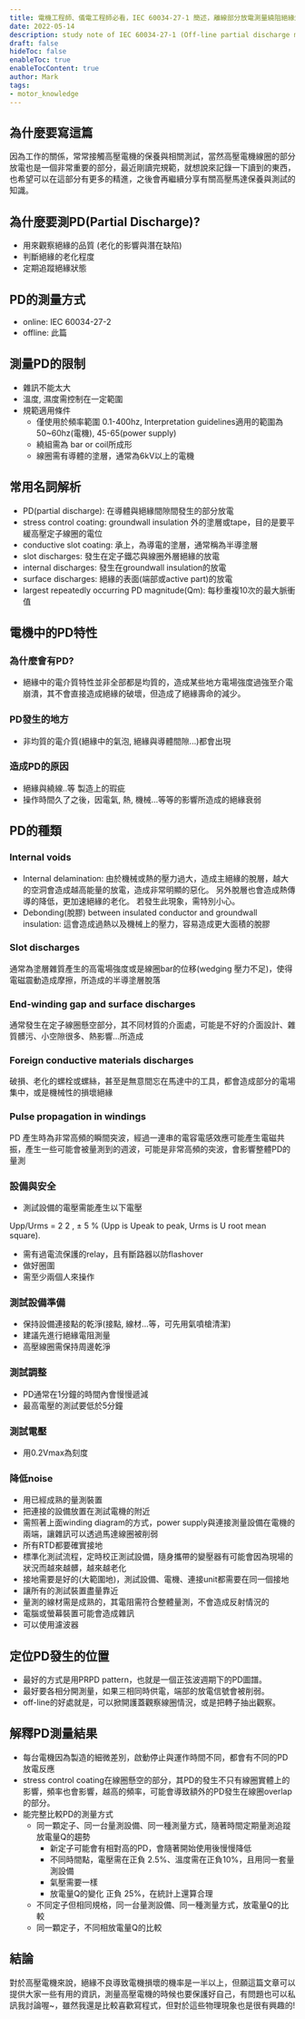 ```yaml
---
title: 電機工程師、儀電工程師必看，IEC 60034-27-1 簡述，離線部分放電測量繞阻絕緣規範
date: 2022-05-14
description: study note of IEC 60034-27-1 (Off-line partial discharge measurements on the winding insulation)
draft: false
hideToc: false
enableToc: true
enableTocContent: true
author: Mark
tags:
- motor_knowledge
---
```


## 為什麼要寫這篇
因為工作的關係，常常接觸高壓電機的保養與相關測試，當然高壓電機線圈的部分放電也是一個非常重要的部分，最近剛讀完規範，就想說來記錄一下讀到的東西，也希望可以在這部分有更多的精進，之後會再繼續分享有關高壓馬達保養與測試的知識。

## 為什麼要測PD(Partial Discharge)?

- 用來觀察絕緣的品質 (老化的影響與潛在缺陷)
- 判斷絕緣的老化程度
- 定期追蹤絕緣狀態

## PD的測量方式

- online: IEC 60034-27-2
- offline: 此篇

## 測量PD的限制

- 雜訊不能太大
- 溫度, 濕度需控制在一定範圍
- 規範適用條件
    - 僅使用於頻率範圍 0.1-400hz, Interpretation guidelines適用的範圍為 50~60hz(電機), 45-65(power supply)
    - 繞組需為 bar or coil所成形
    - 線圈需有導體的塗層，通常為6kV以上的電機


## 常用名詞解析

- PD(partial discharge): 在導體與絕緣間隙間發生的部分放電
- stress control coating: groundwall insulation 外的塗層或tape，目的是要平緩高壓定子線圈的電位
- conductive slot coating: 承上，為導電的塗層，通常稱為半導塗層
- slot discharges: 發生在定子鐵芯與線圈外層絕緣的放電
- internal discharges: 發生在groundwall insulation的放電
- surface discharges: 絕緣的表面(端部或active part)的放電
- largest repeatedly occurring PD magnitude(Qm): 每秒重複10次的最大脈衝值

## 電機中的PD特性

### 為什麼會有PD?

- 絕緣中的電介質特性並非全部都是均質的，造成某些地方電場強度過強至介電崩潰，其不會直接造成絕緣的破壞，但造成了絕緣壽命的減少。

### PD發生的地方

- 非均質的電介質(絕緣中的氣泡, 絕緣與導體間隙...)都會出現

### 造成PD的原因

- 絕緣與繞線..等 製造上的瑕疵
- 操作時間久了之後，因電氣, 熱, 機械...等等的影響所造成的絕緣衰弱

## PD的種類

### Internal voids

- Internal delamination: 由於機械或熱的壓力過大，造成主絕緣的脫層，越大的空洞會造成越高能量的放電，造成非常明顯的惡化。 另外脫層也會造成熱傳導的降低，更加速絕緣的老化。 若發生此現象，需特別小心。
- Debonding(脫膠) between insulated conductor and groundwall insulation: 這會造成過熱以及機械上的壓力，容易造成更大面積的脫膠

### Slot discharges

通常為塗層雜質產生的高電場強度或是線圈bar的位移(wedging 壓力不足)，使得電磁震動造成摩擦，所造成的半導塗層脫落

### End-winding gap and surface discharges

通常發生在定子線圈懸空部分，其不同材質的介面處，可能是不好的介面設計、雜質髒污、小空隙很多、熱影響...所造成

### Foreign conductive materials discharges

破損、老化的螺栓或螺絲，甚至是無意間忘在馬達中的工具，都會造成部分的電場集中，或是機械性的損壞絕緣

### Pulse propagation in windings

PD 產生時為非常高頻的瞬間突波，經過一連串的電容電感效應可能產生電磁共振，產生一些可能會被量測到的週波，可能是非常高頻的突波，會影響整體PD的量測

### 設備與安全

- 測試設備的電壓需能產生以下電壓

Upp/Urms = 2 2 , ± 5 % (Upp is Upeak to peak, Urms is U root mean square).

- 需有過電流保護的relay，且有斷路器以防flashover
- 做好圈圍
- 需至少兩個人來操作

### 測試設備準備

- 保持設備連接點的乾淨(接點, 線材...等，可先用氣噴槍清潔)
- 建議先進行絕緣電阻測量
- 高壓線圈需保持周邊乾淨

### 測試調整

- PD通常在1分鐘的時間內會慢慢遞減
- 最高電壓的測試要低於5分鐘

### 測試電壓

- 用0.2Vmax為刻度

### 降低noise

- 用已經成熟的量測裝置
- 把連接的設備放置在測試電機的附近
- 需照著上面winding diagram的方式，power supply與連接測量設備在電機的兩端，讓雜訊可以透過馬達線圈被削弱
- 所有RTD都要確實接地
- 標準化測試流程，定時校正測試設備，隨身攜帶的變壓器有可能會因為現場的狀況而越來越髒，越來越老化
- 接地需要是好的(大範圍地)，測試設備、電機、連接unit都需要在同一個接地
- 讓所有的測試裝置盡量靠近
- 量測的線材需是成熟的，其電阻需符合整體量測，不會造成反射情況的
- 電腦或螢幕裝置可能會造成雜訊
- 可以使用濾波器

## 定位PD發生的位置

- 最好的方式是用PRPD pattern，也就是一個正弦波週期下的PD圖譜。
- 最好要各相分開測量，如果三相同時供電，端部的放電信號會被削弱。
- off-line的好處就是，可以掀開護蓋觀察線圈情況，或是把轉子抽出觀察。

## 解釋PD測量結果

- 每台電機因為製造的細微差別，啟動停止與運作時間不同，都會有不同的PD放電反應
- stress control coating在線圈懸空的部分，其PD的發生不只有線圈實體上的影響，頻率也會影響，越高的頻率，可能會導致額外的PD發生在線圈overlap的部分。
- 能完整比較PD的測量方式
    - 同一顆定子、同一台量測設備、同一種測量方式，隨著時間定期量測追蹤 放電量Q的趨勢
        - 新定子可能會有相對高的PD，會隨著開始使用後慢慢降低
        - 不同時間點，電壓需在正負 2.5%、溫度需在正負10%，且用同一套量測設備
        - 氣壓需要一樣
        - 放電量Q的變化 正負 25%，在統計上還算合理
    - 不同定子但相同規格，同一台量測設備、同一種測量方式，放電量Q的比較
    - 同一顆定子，不同相放電量Q的比較

## 結論

對於高壓電機來說，絕緣不良導致電機損壞的機率是一半以上，但願這篇文章可以提供大家一些有用的資訊，測量高壓電機的時候也要保護好自己，有問題也可以私訊我討論喔~，雖然我還是比較喜歡寫程式，但對於這些物理現象也是很有興趣的!
